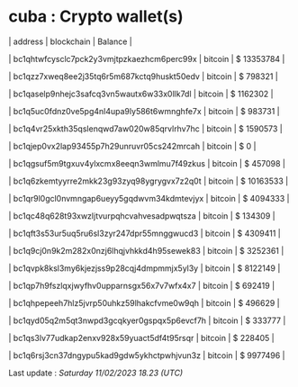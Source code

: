 # cuba : Crypto wallet(s)



| address | blockchain | Balance |

| bc1qhtwfcysclc7pck2y3vmjtpzkaezhcm6perc99x | bitcoin | $ 13353784 | 

| bc1qzz7xweq8ee2j35tq6r5m687kctq9huskt50edv | bitcoin | $ 798321 | 

| bc1qaselp9nhejc3safcq3vn5wautx6w33x0llk7dl | bitcoin | $ 1162302 | 

| bc1q5uc0fdnz0ve5pg4nl4upa9ly586t6wmnghfe7x | bitcoin | $ 983731 | 

| bc1q4vr25xkth35qslenqwd7aw020w85qrvlrhv7hc | bitcoin | $ 1590573 | 

| bc1qjep0vx2lap93455p7h29unruvr05cs242mrcah | bitcoin | $ 0 | 

| bc1qgsuf5m9tgxuv4ylxcmx8eeqn3wmlmu7f49zkus | bitcoin | $ 457098 | 

| bc1q6zkemtyyrre2mkk23g93zyq98ygrygvx7z2q0t | bitcoin | $ 10163533 | 

| bc1qr9l0gcl0nvmngap6ueyy5gqdwvm34kdmtevjyx | bitcoin | $ 4094333 | 

| bc1qc48q628t93xwzljtvurpqhcvahvesadpwqtsza | bitcoin | $ 134309 | 

| bc1qft3s53ur5uq5ru6sl3zyr247dpr55mnggwucd3 | bitcoin | $ 4309411 | 

| bc1q9cj0n9k2m282x0nzj6lhqjvhkkd4h95sewek83 | bitcoin | $ 3252361 | 

| bc1qvpk8ksl3my6kjezjss9p28cqj4dmpmmjx5yl3y | bitcoin | $ 8122149 | 

| bc1qp7h9fszlqxjwyfhv0upparnsgx56x7v7wfx4x7 | bitcoin | $ 692419 | 

| bc1qhpepeeh7hlz5jvrp50uhkz59lhakcfvme0w9qh | bitcoin | $ 496629 | 

| bc1qyd05q2m5qt3nwpd3gcqkyer0gspqx5p6evcf7h | bitcoin | $ 333777 | 

| bc1qs3lv77udkap2enxv928x59yuact5df4t95rsqr | bitcoin | $ 228405 | 

| bc1q6rsj3cn37dngypu5kad9gdw5ykhctpwhjvun3z | bitcoin | $ 9977496 | 



Last update : _Saturday 11/02/2023 18.23 (UTC)_ 



